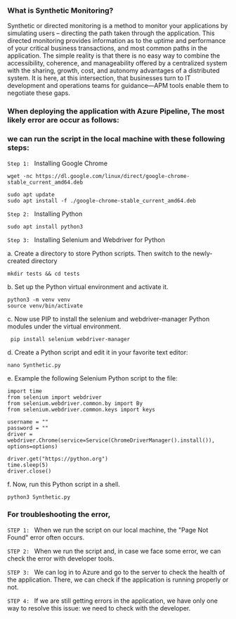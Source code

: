 
### What is Synthetic Monitoring?

Synthetic or directed monitoring is a method to monitor your applications by simulating users – directing the path taken through the application. This directed monitoring provides information as to the uptime and performance of your critical business transactions, and most common paths in the application. The simple reality is that there is no easy way to combine the accessibility, coherence, and manageability offered by a centralized system with the sharing, growth, cost, and autonomy advantages of a distributed system. It is here, at this intersection, that businesses turn to IT development and operations teams for guidance—APM tools enable them to negotiate these gaps.


### When deploying the application with Azure Pipeline, The most likely error are occur as follows:






### we can run the script in the local machine with these following steps:

```Step 1: ``` Installing Google Chrome

```
wget -nc https://dl.google.com/linux/direct/google-chrome-stable_current_amd64.deb 
```

```
sudo apt update 
sudo apt install -f ./google-chrome-stable_current_amd64.deb 
```

```Step 2: ``` Installing Python

```
sudo apt install python3
```

```Step 3: ``` Installing Selenium and Webdriver for Python

 a. Create a directory to store Python scripts. Then switch to the newly-created directory

 ```
 mkdir tests && cd tests 
 ```

 b. Set up the Python virtual environment and activate it.

 ```
 python3 -m venv venv 
 source venv/bin/activate 
 ```

 c. Now use PIP to install the selenium and webdriver-manager Python modules under the virtual environment.

 ```
  pip install selenium webdriver-manager 
```

 d. Create a Python script and edit it in your favorite text editor:

 ```
 nano Synthetic.py
 ```

 e. Example the following Selenium Python script to the file:

 ```
 import time
 from selenium import webdriver
 from selenium.webdriver.common.by import By
 from selenium.webdriver.common.keys import keys
 
 username = ""
 password = ""
 driver = webdriver.Chrome(service=Service(ChromeDriverManager().install()), options=options)
 
 driver.get("https://python.org")
 time.sleep(5)
 driver.close()
 ```
f. Now, run this Python script in a shell.
```
python3 Synthetic.py
```



### For troubleshooting the error,

```STEP 1: ``` When we run the script on our local machine, the "Page Not Found" error often occurs.



```STEP 2: ``` When we run the script and, in case we face some error, we can check the error with developer tools.


```STEP 3: ``` We can log in to Azure and go to the server to check the health of the application. There, we can check if the application is running properly or not.

```STEP 4: ``` If we are still getting errors in the application, we have only one way to resolve this issue: we need to check with the developer.

